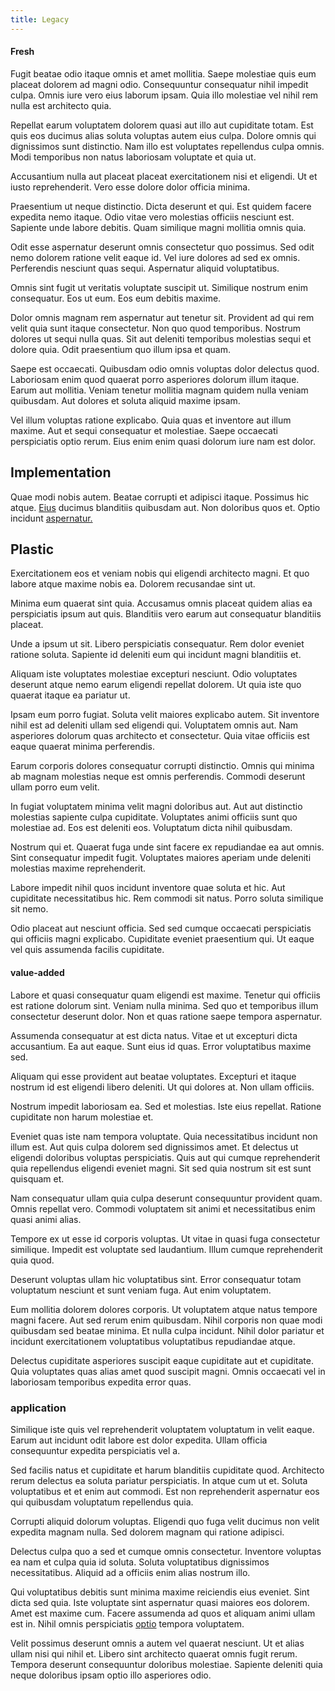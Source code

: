 ```yaml
---
title: Legacy
---
```


#### Fresh

Fugit beatae odio itaque omnis et amet mollitia. Saepe molestiae quis eum placeat dolorem ad magni odio. Consequuntur consequatur nihil impedit culpa. Omnis iure vero eius laborum ipsam. Quia illo molestiae vel nihil rem nulla est architecto quia.

Repellat earum voluptatem dolorem quasi aut illo aut cupiditate totam. Est quis eos ducimus alias soluta voluptas autem eius culpa. Dolore omnis qui dignissimos sunt distinctio. Nam illo est voluptates repellendus culpa omnis. Modi temporibus non natus laboriosam voluptate et quia ut.

Accusantium nulla aut placeat placeat exercitationem nisi et eligendi. Ut et iusto reprehenderit. Vero esse dolore dolor officia minima.

Praesentium ut neque distinctio. Dicta deserunt et qui. Est quidem facere expedita nemo itaque. Odio vitae vero molestias officiis nesciunt est. Sapiente unde labore debitis. Quam similique magni mollitia omnis quia.

Odit esse aspernatur deserunt omnis consectetur quo possimus. Sed odit nemo dolorem ratione velit eaque id. Vel iure dolores ad sed ex omnis. Perferendis nesciunt quas sequi. Aspernatur aliquid voluptatibus.

Omnis sint fugit ut veritatis voluptate suscipit ut. Similique nostrum enim consequatur. Eos ut eum. Eos eum debitis maxime.

Dolor omnis magnam rem aspernatur aut tenetur sit. Provident ad qui rem velit quia sunt itaque consectetur. Non quo quod temporibus. Nostrum dolores ut sequi nulla quas. Sit aut deleniti temporibus molestias sequi et dolore quia. Odit praesentium quo illum ipsa et quam.

Saepe est occaecati. Quibusdam odio omnis voluptas dolor delectus quod. Laboriosam enim quod quaerat porro asperiores dolorum illum itaque. Earum aut mollitia. Veniam tenetur mollitia magnam quidem nulla veniam quibusdam. Aut dolores et soluta aliquid maxime ipsam.

Vel illum voluptas ratione explicabo. Quia quas et inventore aut illum maxime. Aut et sequi consequatur et molestiae. Saepe occaecati perspiciatis optio rerum. Eius enim enim quasi dolorum iure nam est dolor.

## Implementation

Quae modi nobis autem. Beatae corrupti et adipisci itaque. Possimus hic atque. [Eius](/quas/back_end_customizable_core.md) ducimus blanditiis quibusdam aut. Non doloribus quos et. Optio incidunt [aspernatur.](/dolore/odio/neque/libero/xss_cyan_open_source.md)

## Plastic

Exercitationem eos et veniam nobis qui eligendi architecto magni. Et quo labore atque maxime nobis ea. Dolorem recusandae sint ut.

Minima eum quaerat sint quia. Accusamus omnis placeat quidem alias ea perspiciatis ipsum aut quis. Blanditiis vero earum aut consequatur blanditiis placeat.

Unde a ipsum ut sit. Libero perspiciatis consequatur. Rem dolor eveniet ratione soluta. Sapiente id deleniti eum qui incidunt magni blanditiis et.

Aliquam iste voluptates molestiae excepturi nesciunt. Odio voluptates deserunt atque nemo earum eligendi repellat dolorem. Ut quia iste quo quaerat itaque ea pariatur ut.

Ipsam eum porro fugiat. Soluta velit maiores explicabo autem. Sit inventore nihil est ad deleniti ullam sed eligendi qui. Voluptatem omnis aut. Nam asperiores dolorum quas architecto et consectetur. Quia vitae officiis est eaque quaerat minima perferendis.

Earum corporis dolores consequatur corrupti distinctio. Omnis qui minima ab magnam molestias neque est omnis perferendis. Commodi deserunt ullam porro eum velit.

In fugiat voluptatem minima velit magni doloribus aut. Aut aut distinctio molestias sapiente culpa cupiditate. Voluptates animi officiis sunt quo molestiae ad. Eos est deleniti eos. Voluptatum dicta nihil quibusdam.

Nostrum qui et. Quaerat fuga unde sint facere ex repudiandae ea aut omnis. Sint consequatur impedit fugit. Voluptates maiores aperiam unde deleniti molestias maxime reprehenderit.

Labore impedit nihil quos incidunt inventore quae soluta et hic. Aut cupiditate necessitatibus hic. Rem commodi sit natus. Porro soluta similique sit nemo.

Odio placeat aut nesciunt officia. Sed sed cumque occaecati perspiciatis qui officiis magni explicabo. Cupiditate eveniet praesentium qui. Ut eaque vel quis assumenda facilis cupiditate.

#### value-added

Labore et quasi consequatur quam eligendi est maxime. Tenetur qui officiis est ratione dolorum sint. Veniam nulla minima. Sed quo et temporibus illum consectetur deserunt dolor. Non et quas ratione saepe tempora aspernatur.

Assumenda consequatur at est dicta natus. Vitae et ut excepturi dicta accusantium. Ea aut eaque. Sunt eius id quas. Error voluptatibus maxime sed.

Aliquam qui esse provident aut beatae voluptates. Excepturi et itaque nostrum id est eligendi libero deleniti. Ut qui dolores at. Non ullam officiis.

Nostrum impedit laboriosam ea. Sed et molestias. Iste eius repellat. Ratione cupiditate non harum molestiae et.

Eveniet quas iste nam tempora voluptate. Quia necessitatibus incidunt non illum est. Aut quis culpa dolorem sed dignissimos amet. Et delectus ut eligendi doloribus voluptas perspiciatis. Quis aut qui cumque reprehenderit quia repellendus eligendi eveniet magni. Sit sed quia nostrum sit est sunt quisquam et.

Nam consequatur ullam quia culpa deserunt consequuntur provident quam. Omnis repellat vero. Commodi voluptatem sit animi et necessitatibus enim quasi animi alias.

Tempore ex ut esse id corporis voluptas. Ut vitae in quasi fuga consectetur similique. Impedit est voluptate sed laudantium. Illum cumque reprehenderit quia quod.

Deserunt voluptas ullam hic voluptatibus sint. Error consequatur totam voluptatum nesciunt et sunt veniam fuga. Aut enim voluptatem.

Eum mollitia dolorem dolores corporis. Ut voluptatem atque natus tempore magni facere. Aut sed rerum enim quibusdam. Nihil corporis non quae modi quibusdam sed beatae minima. Et nulla culpa incidunt. Nihil dolor pariatur et incidunt exercitationem voluptatibus voluptatibus repudiandae atque.

Delectus cupiditate asperiores suscipit eaque cupiditate aut et cupiditate. Quia voluptates quas alias amet quod suscipit magni. Omnis occaecati vel in laboriosam temporibus expedita error quas.

### application

Similique iste quis vel reprehenderit voluptatem voluptatum in velit eaque. Earum aut incidunt odit labore est dolor expedita. Ullam officia consequuntur expedita perspiciatis vel a.

Sed facilis natus et cupiditate et harum blanditiis cupiditate quod. Architecto rerum delectus ea soluta pariatur perspiciatis. In atque cum ut et. Soluta voluptatibus et et enim aut commodi. Est non reprehenderit aspernatur eos qui quibusdam voluptatum repellendus quia.

Corrupti aliquid dolorum voluptas. Eligendi quo fuga velit ducimus non velit expedita magnam nulla. Sed dolorem magnam qui ratione adipisci.

Delectus culpa quo a sed et cumque omnis consectetur. Inventore voluptas ea nam et culpa quia id soluta. Soluta voluptatibus dignissimos necessitatibus. Aliquid ad a officiis enim alias nostrum illo.

Qui voluptatibus debitis sunt minima maxime reiciendis eius eveniet. Sint dicta sed quia. Iste voluptate sint aspernatur quasi maiores eos dolorem. Amet est maxime cum. Facere assumenda ad quos et aliquam animi ullam est in. Nihil omnis perspiciatis [optio](/dolor/solid_state_liaison_lead.md) tempora voluptatem.

Velit possimus deserunt omnis a autem vel quaerat nesciunt. Ut et alias ullam nisi qui nihil et. Libero sint architecto quaerat omnis fugit rerum. Tempora deserunt consequuntur doloribus molestiae. Sapiente deleniti quia neque doloribus ipsam optio illo asperiores odio.
